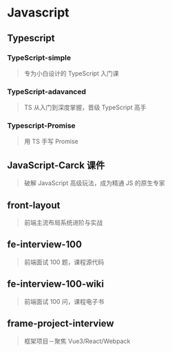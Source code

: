 # Javascript

## Typescript

### TypeScript-simple

> 专为小白设计的 TypeScript 入门课

### TypeScript-adavanced

> TS 从入门到深度掌握，晋级 TypeScript 高手

### Typescript-Promise

> 用 TS 手写 Promise

## JavaScript-Carck 课件

> 破解 JavaScript 高级玩法，成为精通 JS 的原生专家

## front-layout

> 前端主流布局系统进阶与实战

## fe-interview-100

> 前端面试 100 题，课程源代码

## fe-interview-100-wiki

> 前端面试 100 问，课程电子书

## frame-project-interview

> 框架项目－聚焦 Vue3/React/Webpack
